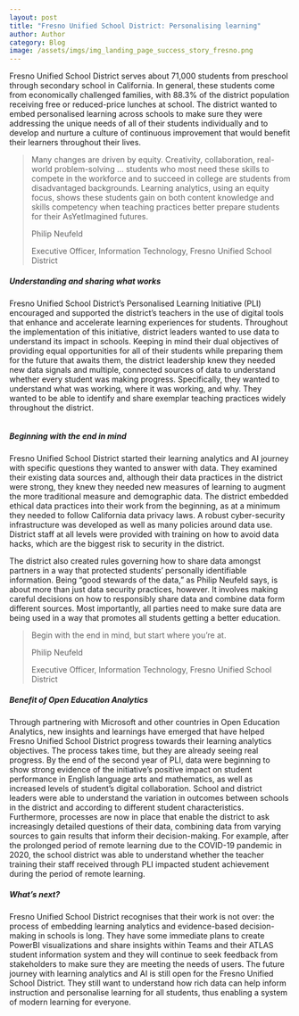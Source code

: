 ```yaml
---
layout: post
title: "Fresno Unified School District: Personalising learning" 
author: Author
category: Blog
image: /assets/imgs/img_landing_page_success_story_fresno.png  
---
```


Fresno Unified School District serves about 71,000 students from preschool through secondary school in California. In general, these students come from economically challenged families, with 88.3%    of the district population receiving free or reduced-price lunches at school. The district wanted to embed personalised learning across schools to make sure they were addressing the unique needs of all of their students individually and to develop and nurture a culture of continuous improvement that would benefit their learners throughout their lives.

>Many changes are driven by equity. Creativity, collaboration, real-world problem-solving … students who most need these skills to compete in the workforce and to succeed in college are students from disadvantaged backgrounds. Learning analytics, using an equity focus, shows these students gain on both content knowledge and skills competency when teaching practices better prepare students for their AsYetImagined futures.
>
>Philip Neufeld 
>
>Executive Officer, Information Technology, Fresno Unified School District

##### Understanding and sharing what works 

Fresno Unified School District’s Personalised Learning Initiative (PLI) encouraged and supported the district’s teachers in the use of digital tools that enhance and accelerate learning experiences   for students. Throughout the implementation of this initiative, district leaders wanted to use data to understand its impact in schools. Keeping in mind their dual objectives of providing equal opportunities for all of their students while preparing them for the future that awaits them, the district leadership knew they needed new data signals and multiple, connected sources of data to understand whether every student was making progress. Specifically, they wanted to understand what was working, where it was working, and why. 
They wanted to be able to identify and share exemplar teaching practices widely throughout the district. 

<div class="container-wrapper text-center">
   <img src="{{ site.baseurl }}/assets/imgs/posts/img_fresno_visual.png" class="img-fluid w-100" alt="" />
</div>

##### Beginning with the end in mind
Fresno Unified School District started their learning analytics and AI journey with specific questions they wanted to answer with data. They examined their existing data sources and, although their data practices in the district were strong, they knew they needed new measures of learning to augment the more traditional measure and demographic data. 
The district embedded ethical data practices into their work from the beginning, as at a minimum they needed to follow California data privacy laws. A robust cyber-security infrastructure was developed as well as many policies around data use. District staff at all levels were provided with training on how to avoid data hacks, which are the biggest risk to security in the district.  

The district also created rules governing how to share data amongst partners in a way that protected students’ personally identifiable information.
Being “good stewards of the data,” as Philip Neufeld says, is about more than just data security practices, however. It involves making careful decisions on how to responsibly share data and combine data form different sources. Most importantly, all parties need to make sure data are being used in a way that promotes all students getting a better education.

>Begin with the end in mind, but start where you’re at.
>
>Philip Neufeld 
>
>Executive Officer, Information Technology, Fresno Unified School District

##### Benefit of Open Education Analytics

Through partnering with Microsoft and other countries in Open Education Analytics, new insights and learnings have emerged that have helped Fresno Unified School District progress towards their learning analytics objectives. The process takes time, but they are already seeing real progress. By the end of the second year of PLI, data were beginning to show strong evidence of the initiative’s positive impact on student performance in English language arts and mathematics, as well as increased levels of student’s digital collaboration. School and district leaders were able to understand the variation in outcomes between schools in the district and according to different student characteristics. 
Furthermore, processes are now in place that enable the district to ask increasingly detailed questions of their data, combining data from varying sources to gain results that inform their decision-making. For example, after the prolonged period of remote learning due to the COVID-19 pandemic in 2020, the school district was able to understand whether the teacher training their staff received through PLI impacted student achievement during the period of remote learning.

##### What’s next?

Fresno Unified School District recognises that their work is not over: the process of embedding learning analytics and evidence-based decision-making in schools is long. They have some immediate plans to create PowerBI visualizations and share insights within Teams and their ATLAS student information system and they will continue to seek feedback from stakeholders to make sure they are meeting the needs of users. 
The future journey with learning analytics and AI is still open for the Fresno Unified School District. They still want to understand how rich data can help inform instruction and personalise learning for all students, thus enabling a system of modern learning for everyone. 
